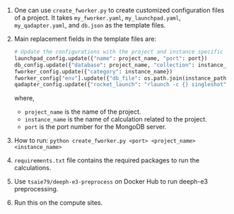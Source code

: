 1. One can use `create_fworker.py` to create customized configuration files of a project. It takes `my_fworker.yaml`, `my_launchpad.yaml`, `my_qadapter.yaml`, and `db.json` as the template files.

2. Main replacement fields in the template files are:
    ```python
    # Update the configurations with the project and instance specific details
    launchpad_config.update({"name": project_name, "port": port})
    db_config.update({"database": project_name, "collection": instance_name, "port": port})
    fworker_config.update({"category": instance_name})
    fworker_config["env"].update({"db_file": os.path.join(instance_path, "db.json")})
    qadapter_config.update({"rocket_launch": "rlaunch -c {} singleshot".format(instance_path)})
    ```
    where, 
    - `project_name` is the name of the project.
    - `instance_name` is the name of calculation related to the project.
    - `port` is the port number for the MongoDB server.


3. How to run: `python create_fworker.py <port> <project_name> <instance_name>`  

4. `requirements.txt` file contains the required packages to run the calculations.

5. Use `tsaie79/deeph-e3-preprocess` on Docker Hub to run deeph-e3 preprocessing.

6. Run this on the compute sites.